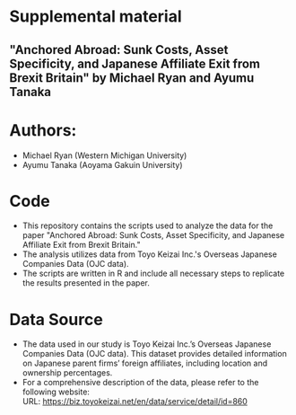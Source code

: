 
# Supplemental material

## "Anchored Abroad: Sunk Costs, Asset Specificity, and Japanese Affiliate Exit from Brexit Britain" by Michael Ryan and Ayumu Tanaka


# Authors:
- Michael Ryan (Western Michigan University)
- Ayumu Tanaka (Aoyama Gakuin University)



# Code

- This repository contains the scripts used to analyze the data for the paper "Anchored Abroad: Sunk Costs, Asset Specificity, and Japanese Affiliate Exit from Brexit Britain."
- The analysis utilizes data from Toyo Keizai Inc.'s Overseas Japanese Companies Data (OJC data).
- The scripts are written in R and include all necessary steps to replicate the results presented in the paper.

# Data Source
- The data used in our study is Toyo Keizai Inc.’s Overseas Japanese Companies Data (OJC data). This dataset provides detailed information on Japanese parent firms’ foreign affiliates, including location and ownership percentages.
- For a comprehensive description of the data, please refer to the following website:  
URL: https://biz.toyokeizai.net/en/data/service/detail/id=860


